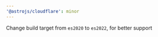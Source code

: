 ```yaml
---
'@astrojs/cloudflare': minor
---
```


Change build target from `es2020` to `es2022`, for better support
